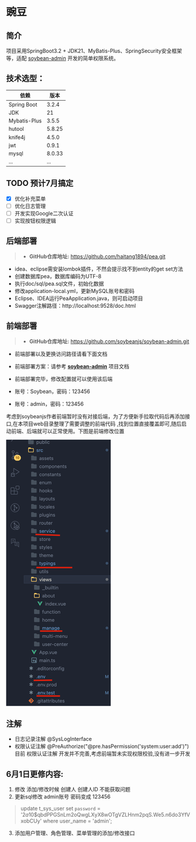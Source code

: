 # 豌豆

## 简介

  项目采用SpringBoot3.2 +
JDK21、MyBatis-Plus、SpringSecurity安全框架等，适配 [soybean-admin](https://gitee.com/honghuangdc/soybean-admin)
开发的简单权限系统。


## **技术选型：**

| 依赖           | 版本     |
|--------------|--------|
| Spring Boot  | 3.2.4  |
| JDK          | 21     |
| Mybatis-Plus | 3.5.5  |
| hutool       | 5.8.25 |
| knife4j      | 4.5.0  |
| jwt          | 0.9.1  |
| mysql        | 8.0.33 |
| ...          | ...    |

## TODO 预计7月搞定

- [x] 优化补充菜单
- [ ] 优化日志管理
- [ ] 开发实现Google二次认证
- [ ] 实现按钮权限逻辑

## 后端部署

> - **GitHub仓库地址:** https://github.com/haitang1894/pea.git

- idea、eclipse需安装lombok插件，不然会提示找不到entity的get set方法
- 创建数据库pea，数据库编码为UTF-8
- 执行doc/sql/pea.sql文件，初始化数据
- 修改application-local.yml，更新MySQL账号和密码
- Eclipse、IDEA运行PeaApplication.java，则可启动项目
- Swagger注解路径：http://localhost:9528/doc.html

## 前端部署

> - **GitHub仓库地址:**  https://github.com/soybeanjs/soybean-admin.git

- 前端部署以及更换访问路径请看下面文档


- 前端部署方案：请参考 **[soybean-admin](https://docs.soybeanjs.cn/zh/)** 项目文档

- 前端部署完毕，修改配置就可以使用该后端

- 账号：Soybean，密码：123456

- 账号：admin，密码：123456

考虑到soybeanjs作者前端暂时没有对接后端，为了方便新手拉取代码后再添加接口,在本项目web目录整理了需要调整的前端代码
,找到位置直接覆盖即可,随后启动前端、后端就可以正常使用。下图是前端修改位置

![img.png](img.png)

## 注解

- 日志记录注解 @SysLogInterface
- 权限认证注解 @PreAuthorize("@pre.hasPermission('system:user:add')")
  目前 权限认证注解 开发并不完善,考虑前端暂未实现权限校验,没有进一步开发

## 6月1日更修内容:

1. 修改 添加/修改时候 创建人 创建人ID 不能获取问题
2. 更新sql修改 admin账号 密码变成 123456
  > update t_sys_user set `password` = '$2a$10$qbdPPGSnLm2oQwgLXyX8wOTgVZLHnm2pqS.We5.n6do3YfVxobCUy' where user_name = 'admin';
3. 添加用户管理、角色管理、菜单管理的添加/修改接口